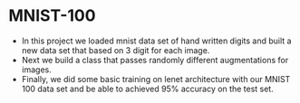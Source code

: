 # MNIST-100
* In this project we loaded mnist data set of hand written digits and built a new data set that based on 3 digit for each image.
* Next we build a class that passes randomly different augmentations for images.
* Finally, we did some basic training on lenet architecture with our MNIST 100 data set and be able to achieved 95% accuracy on the test set.
